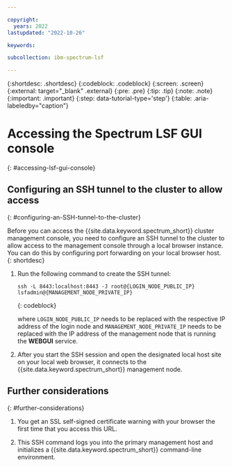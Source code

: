 ```yaml
---

copyright:
  years: 2022
lastupdated: "2022-10-26"

keywords: 

subcollection: ibm-spectrum-lsf

---
```


{:shortdesc: .shortdesc}
{:codeblock: .codeblock}
{:screen: .screen}
{:external: target="_blank" .external}
{:pre: .pre}
{:tip: .tip}
{:note: .note}
{:important: .important}
{:step: data-tutorial-type='step'}
{:table: .aria-labeledby="caption"}

# Accessing the Spectrum LSF GUI console
{: #accessing-lsf-gui-console}

## Configuring an SSH tunnel to the cluster to allow access
{: #configuring-an-SSH-tunnel-to-the-cluster}

Before you can access the {{site.data.keyword.spectrum_short}} cluster management console, you need to configure an SSH tunnel to the cluster to allow access to the management console through a local browser instance. You can do this by configuring port forwarding on your local browser host.
{: shortdesc}

1. Run the following command to create the SSH tunnel:

    ```
    ssh -L 8443:localhost:8443 -J root@{LOGIN_NODE_PUBLIC_IP} lsfadmin@{MANAGEMENT_NODE_PRIVATE_IP}
    ```
    {: codeblock}

    where ``LOGIN_NODE_PUBLIC_IP`` needs to be replaced with the respective IP address of the login node and ``MANAGEMENT_NODE_PRIVATE_IP`` needs to be replaced with the IP address of the management node that is running the **WEBGUI** service.

2. After you start the SSH session and open the designated local host site on your local web browser, it connects to the {{site.data.keyword.spectrum_short}} management node.

## Further considerations
{: #further-considerations}

1. You get an SSL self-signed certificate warning with your browser the first time that you access this URL. 

2. This SSH command logs you into the primary management host and initializes a {{site.data.keyword.spectrum_short}} command-line environment.
